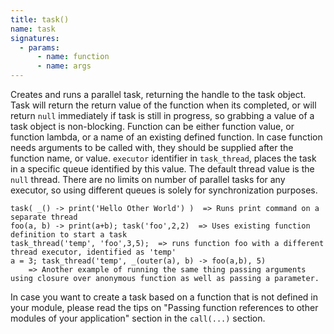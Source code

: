 ```yaml
---
title: task()
name: task
signatures:
  - params:
      - name: function
      - name: args
---
```


Creates and runs a parallel task, returning the handle to the task object. Task
will return the return value of the function when its completed, or will return
`null` immediately if task is still in progress, so grabbing a value of a task
object is non-blocking. Function can be either function value, or function
lambda, or a name of an existing defined function. In case function needs
arguments to be called with, they should be supplied after the function name, or
value. `executor` identifier in `task_thread`, places the task in a specific
queue identified by this value. The default thread value is the `null` thread.
There are no limits on number of parallel tasks for any executor, so using
different queues is solely for synchronization purposes.

```scarpet
task( _() -> print('Hello Other World') )  => Runs print command on a separate thread
foo(a, b) -> print(a+b); task('foo',2,2)  => Uses existing function definition to start a task
task_thread('temp', 'foo',3,5);  => runs function foo with a different thread executor, identified as 'temp'
a = 3; task_thread('temp', _(outer(a), b) -> foo(a,b), 5)
    => Another example of running the same thing passing arguments using closure over anonymous function as well as passing a parameter.
```

In case you want to create a task based on a function that is not defined in
your module, please read the tips on "Passing function references to other
modules of your application" section in the `call(...)` section.
